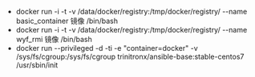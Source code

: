 * docker run -i -t -v /data/docker/registry:/tmp/docker/registry/ --name basic_container 镜像 /bin/bash
* docker run -i -t -v /data/docker/registry:/tmp/docker/registry/ --name wyf_rmi 镜像 /bin/bash
* docker run --privileged -d -ti -e "container=docker"  -v /sys/fs/cgroup:/sys/fs/cgroup  trinitronx/ansible-base:stable-centos7  /usr/sbin/init
